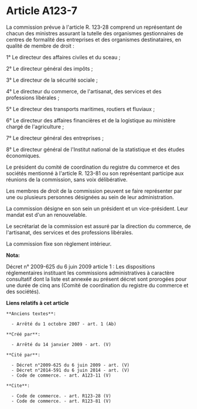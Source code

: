 # Article A123-7

La commission prévue à l'article R. 123-28 comprend un représentant de chacun des ministres assurant la tutelle des
organismes gestionnaires de centres de formalité des entreprises et des organismes destinataires, en qualité de membre de
droit : 

1° Le directeur des affaires civiles et du sceau ; 

2° Le directeur général des impôts ; 

3° Le directeur de la sécurité sociale ; 

4° Le directeur du commerce, de l'artisanat, des services et des professions libérales ; 

5° Le directeur des transports maritimes, routiers et fluviaux ; 

6° Le directeur des affaires financières et de la logistique au ministère chargé de l'agriculture ; 

7° Le directeur général des entreprises ; 

8° Le directeur général de l'Institut national de la statistique et des études économiques. 

Le président du comité de coordination du registre du commerce et des sociétés mentionné à l'article R. 123-81 ou son
représentant participe aux réunions de la commission, sans voix délibérative. 

Les membres de droit de la commission peuvent se faire représenter par une ou plusieurs personnes désignées au sein de leur
administration. 

La commission désigne en son sein un président et un vice-président. Leur mandat est d'un an renouvelable. 

Le secrétariat de la commission est assuré par la direction du commerce, de l'artisanat, des services et des professions
libérales. 

La commission fixe son règlement intérieur.

**Nota:**

Décret n° 2009-625 du 6 juin 2009 article 1 : Les dispositions réglementaires instituant les commissions administratives à
caractère consultatif dont la liste est annexée au présent décret sont prorogées pour une durée de cinq ans (Comité de
coordination du registre du commerce et des sociétés).

**Liens relatifs à cet article**

	**Anciens textes**:

	  - Arrêté du 1 octobre 2007 - art. 1 (Ab)

	**Créé par**:

	  - Arrêté du 14 janvier 2009 - art. (V)

	**Cité par**:

	  - Décret n°2009-625 du 6 juin 2009 - art. (V)
	  - Décret n°2014-591 du 6 juin 2014 - art. (V)
	  - Code de commerce. - art. A123-11 (V)

	**Cite**:

	  - Code de commerce. - art. R123-28 (V)
	  - Code de commerce. - art. R123-81 (V)
